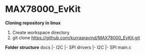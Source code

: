 # MAX78000_EvKit
**Cloning repository in linux**
1. Create workspace directory
2. git clone https://github.com/kurraaravind/MAX78000_EvKit.git

**Folder structure**
  docs
    |- I2C
    |- SPI
  drivers
    |- I2C
    |- SPI
  main.c
